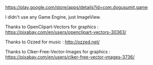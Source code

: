 https://play.google.com/store/apps/details?id=com.dogusumit.game

I didn't use any Game Engine, just ImageView.

Thanks to OpenClipart-Vectors for graphics :
https://pixabay.com/en/users/openclipart-vectors-30363/

Thanks to Ozzed for music :
http://ozzed.net/

Thanks to Clker-Free-Vector-Images for graphics :
https://pixabay.com/en/users/clker-free-vector-ımages-3736/
